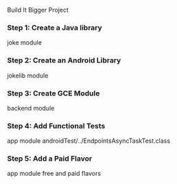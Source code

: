 Build It Bigger Project

### Step 1: Create a Java library
joke module

### Step 2: Create an Android Library
jokelib module

### Step 3: Create GCE Module
backend module

### Step 4: Add Functional Tests
app module
androidTest/../EndpointsAsyncTaskTest.class

### Step 5: Add a Paid Flavor
app module
free and paid flavors

